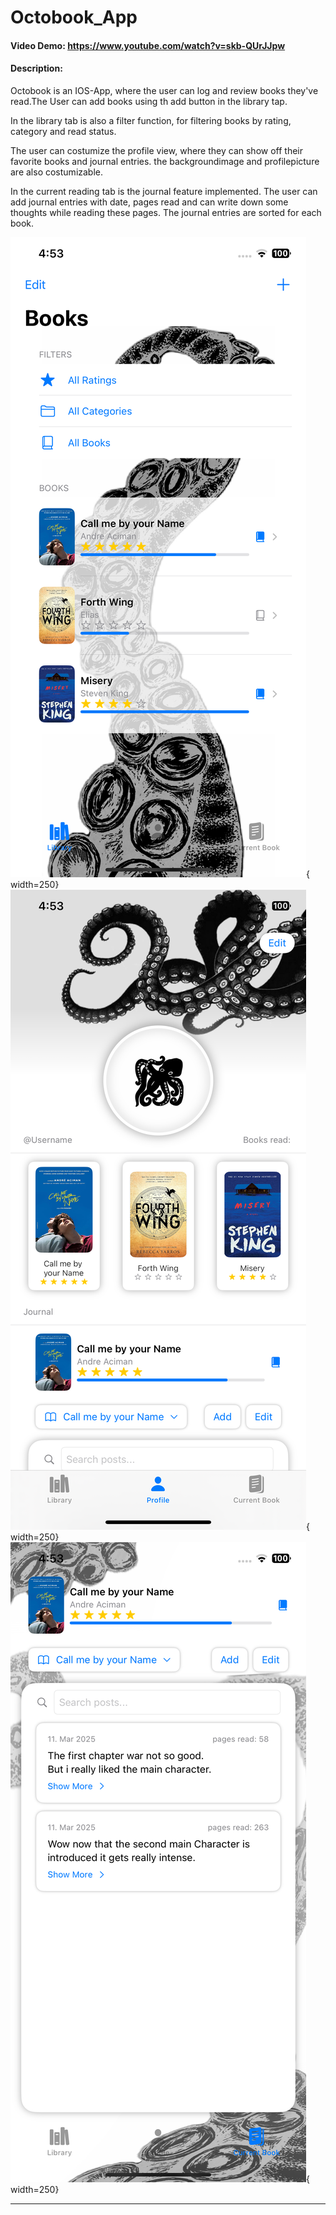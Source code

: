 # Octobook_App
#### Video Demo:  https://www.youtube.com/watch?v=skb-QUrJJpw
#### Description:

Octobook is an IOS-App, where the user can log and review books they've read.The User can add books using th add button in the library tap.

In the library tab is also a filter function, for filtering books by rating, category and read status.

The user can costumize the profile view, where they can show off their favorite books and journal entries. the backgroundimage and profilepicture are also costumizable.

In the current reading tab is the journal feature implemented. The user can add journal entries with date, pages read and can write down some thoughts while reading these pages. The journal entries are sorted for each book.

![Screenshot of the Library tab in the OctobookApp.](/Images/IMG_5038.PNG){ width=250}![Screenshot of the Library tab in the OctobookApp.](/Images/IMG_5039.PNG){ width=250}![Screenshot of the Library tab in the OctobookApp.](/Images/IMG_5040.PNG){ width=250}

---

